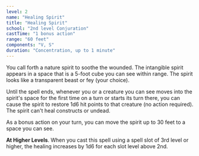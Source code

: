 ```yaml
---
level: 2
name: "Healing Spirit"
title: "Healing Spirit"
school: "2nd level Conjuration"
castTime: "1 bonus action"
range: "60 feet"
components: "V, S"
duration: "Concentration, up to 1 minute"
---
```


You call forth a nature spirit to soothe the wounded. The intangible spirit appears in a space that is a 5-foot cube you can see within range. The spirit looks like a transparent beast or fey (your choice).

Until the spell ends, whenever you or a creature you can see moves into the spirit's space for the first time on a turn or starts its turn there, you can cause the spirit to restore 1d6 hit points to that creature (no action required). The spirit can't heal constructs or undead.

As a bonus action on your turn, you can move the spirit up to 30 feet to a space you can see.

**At Higher Levels**. When you cast this spell using a spell slot of 3rd level or higher, the healing increases by 1d6 for each slot level above 2nd.
